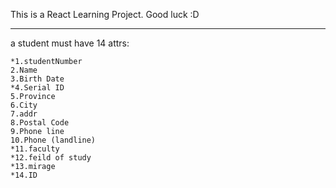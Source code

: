 This is a React Learning Project. 
Good luck :D

___________________________________________

a student must have 14 attrs:

    *1.studentNumber
    2.Name
    3.Birth Date
    *4.Serial ID
    5.Province 
    6.City
    7.addr
    8.Postal Code
    9.Phone line
    10.Phone (landline)
    *11.faculty
    *12.feild of study
    *13.mirage
    *14.ID